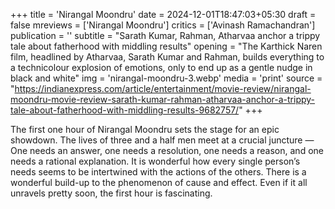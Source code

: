 +++
title = 'Nirangal Moondru'
date = 2024-12-01T18:47:03+05:30
draft = false
mreviews = ['Nirangal Moondru']
critics = ['Avinash Ramachandran']
publication = ''
subtitle = "Sarath Kumar, Rahman, Atharvaa anchor a trippy tale about fatherhood with middling results"
opening = "The Karthick Naren film, headlined by Atharvaa, Sarath Kumar and Rahman, builds everything to a technicolour explosion of emotions, only to end up as a gentle nudge in black and white"
img = 'nirangal-moondru-3.webp'
media = 'print'
source = "https://indianexpress.com/article/entertainment/movie-review/nirangal-moondru-movie-review-sarath-kumar-rahman-atharvaa-anchor-a-trippy-tale-about-fatherhood-with-middling-results-9682757/"
+++

The first one hour of Nirangal Moondru sets the stage for an epic showdown. The lives of three and a half men meet at a crucial juncture — One needs an answer, one needs a resolution, one needs a reason, and one needs a rational explanation. It is wonderful how every single person’s needs seems to be intertwined with the actions of the others. There is a wonderful build-up to the phenomenon of cause and effect. Even if it all unravels pretty soon, the first hour is fascinating.
